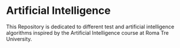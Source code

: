 # Artificial Intelligence

This Repository is dedicated to different test and artificial intelligence algorithms inspired by the Artificial Intelligence course at Roma Tre University.

